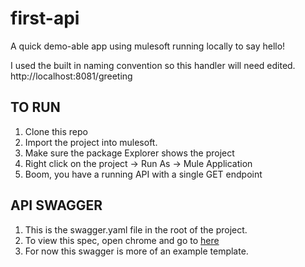 # first-api
A quick demo-able app using mulesoft running locally to say hello!


I used the built in naming convention so this handler will need edited.
http://localhost:8081/greeting

## TO RUN
1. Clone this repo
2. Import the project into mulesoft.
3. Make sure the package Explorer shows the project
4. Right click on the project -> Run As -> Mule Application
5. Boom, you have a running API with a single GET endpoint

## API SWAGGER
1. This is the swagger.yaml file in the root of the project.
2. To view this spec, open chrome and go to [here](http://editor.swagger.io/)
3. For now this swagger is more of an example template.
